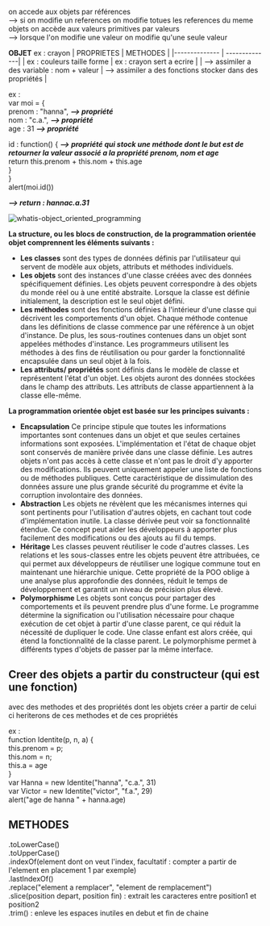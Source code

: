 on accede aux objets par références    
--> si on modifie un references on modifie totues les references du meme objets
on accède aux valeurs primitives par valeurs   
--> lorsque l'on modifie une valeur on modifie qu'une seule valeur 

**OBJET** ex : crayon
| PROPRIETES | METHODES | 
|-------------- | --------------| 
| ex : couleurs taille forme | ex : crayon sert a ecrire | 
| --> assimiler a des variable : nom + valeur | --> assimiler a des fonctions stocker dans des propriétés | 



ex :   
var moi = {   
  prenom : "hanna",                               ***--> propriété***   
  nom : "c.a.",                                   ***--> propriété***   
  age : 31                                        ***--> propriété***   
  
  id : function() {                               ***--> propriété qui stock une méthode dont le but est de retourner la valeur associé a la propriété prenom, nom et age***   
    return this.prenom + this.nom + this.age   
  }   
}   
alert(moi.id())   
   
***--> return : hannac.a.31***    

![whatis-object_oriented_programming](https://user-images.githubusercontent.com/104756701/211527008-7bffe30c-a826-4065-ba6f-9ba733f5b448.png)

**La structure, ou les blocs de construction, de la programmation orientée objet comprennent les éléments suivants :**
- **Les classes** sont des types de données définis par l'utilisateur qui servent de modèle aux objets, attributs et méthodes individuels.
- **Les objets** sont des instances d'une classe créées avec des données spécifiquement définies. Les objets peuvent correspondre à des objets du monde réel ou à une entité abstraite. Lorsque la classe est définie initialement, la description est le seul objet défini.
- **Les méthodes** sont des fonctions définies à l'intérieur d'une classe qui décrivent les comportements d'un objet. Chaque méthode contenue dans les définitions de classe commence par une référence à un objet d'instance. De plus, les sous-routines contenues dans un objet sont appelées méthodes d'instance. Les programmeurs utilisent les méthodes à des fins de réutilisation ou pour garder la fonctionnalité encapsulée dans un seul objet à la fois.
- **Les attributs/ propriétés** sont définis dans le modèle de classe et représentent l'état d'un objet. Les objets auront des données stockées dans le champ des attributs. Les attributs de classe appartiennent à la classe elle-même.


**La programmation orientée objet est basée sur les principes suivants :**
- **Encapsulation** Ce principe stipule que toutes les informations importantes sont contenues dans un objet et que seules certaines informations sont exposées. L'implémentation et l'état de chaque objet sont conservés de manière privée dans une classe définie. Les autres objets n'ont pas accès à cette classe et n'ont pas le droit d'y apporter des modifications. Ils peuvent uniquement appeler une liste de fonctions ou de méthodes publiques. Cette caractéristique de dissimulation des données assure une plus grande sécurité du programme et évite la corruption involontaire des données.
- **Abstraction** Les objets ne révèlent que les mécanismes internes qui sont pertinents pour l'utilisation d'autres objets, en cachant tout code d'implémentation inutile. La classe dérivée peut voir sa fonctionnalité étendue. Ce concept peut aider les développeurs à apporter plus facilement des modifications ou des ajouts au fil du temps.
- **Héritage** Les classes peuvent réutiliser le code d'autres classes. Les relations et les sous-classes entre les objets peuvent être attribuées, ce qui permet aux développeurs de réutiliser une logique commune tout en maintenant une hiérarchie unique. Cette propriété de la POO oblige à une analyse plus approfondie des données, réduit le temps de développement et garantit un niveau de précision plus élevé.
- **Polymorphisme** Les objets sont conçus pour partager des comportements et ils peuvent prendre plus d'une forme. Le programme détermine la signification ou l'utilisation nécessaire pour chaque exécution de cet objet à partir d'une classe parent, ce qui réduit la nécessité de dupliquer le code. Une classe enfant est alors créée, qui étend la fonctionnalité de la classe parent. Le polymorphisme permet à différents types d'objets de passer par la même interface.




## Creer des objets a partir du constructeur (qui est une fonction)
avec des methodes et des propriétés dont les objets créer a partir de celui ci heriterons de ces methodes et de ces propriétés   

ex :   
function Identite(p, n, a) {    
  this.prenom = p;   
  this.nom = n;   
  this.a = age   
}   
var Hanna = new Identite("hanna", "c.a.", 31)    
var Victor = new Identite("victor", "f.a.", 29)    
alert("age de hanna " + hanna.age)   


## METHODES

.toLowerCase()   
.toUpperCase()   
.indexOf(element dont on veut l'index, facultatif : compter a partir de l'element en placement 1 par exemple)  
.lastIndexOf()  
.replace("element a remplacer", "element de remplacement")   
.slice(position depart, position fin) : extrait les caracteres entre position1 et position2   
.trim() : enleve les espaces inutiles en debut et fin de chaine 
